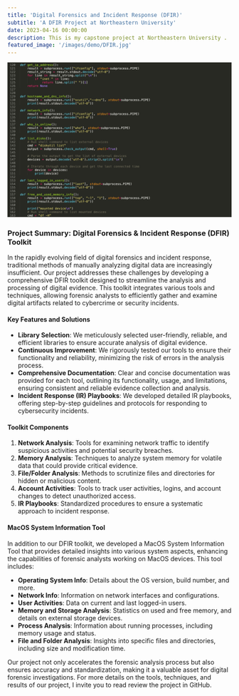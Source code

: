 ```yaml
---
title: 'Digital Forensics and Incident Response (DFIR)'
subtitle: 'A DFIR Project at Northeastern University'
date: 2023-04-16 00:00:00
description: This is my capstone project at Northeastern University .
featured_image: '/images/demo/DFIR.jpg'
---
```


![](/images/demo/DFIR-MacOS-Code.jpg)

### Project Summary: Digital Forensics & Incident Response (DFIR) Toolkit

In the rapidly evolving field of digital forensics and incident response, traditional methods of manually analyzing digital data are increasingly insufficient. Our project addresses these challenges by developing a comprehensive DFIR toolkit designed to streamline the analysis and processing of digital evidence. This toolkit integrates various tools and techniques, allowing forensic analysts to efficiently gather and examine digital artifacts related to cybercrime or security incidents.

#### Key Features and Solutions

- **Library Selection**: We meticulously selected user-friendly, reliable, and efficient libraries to ensure accurate analysis of digital evidence.
- **Continuous Improvement**: We rigorously tested our tools to ensure their functionality and reliability, minimizing the risk of errors in the analysis process.
- **Comprehensive Documentation**: Clear and concise documentation was provided for each tool, outlining its functionality, usage, and limitations, ensuring consistent and reliable evidence collection and analysis.
- **Incident Response (IR) Playbooks**: We developed detailed IR playbooks, offering step-by-step guidelines and protocols for responding to cybersecurity incidents.

#### Toolkit Components

1. **Network Analysis**: Tools for examining network traffic to identify suspicious activities and potential security breaches.
2. **Memory Analysis**: Techniques to analyze system memory for volatile data that could provide critical evidence.
3. **File/Folder Analysis**: Methods to scrutinize files and directories for hidden or malicious content.
4. **Account Activities**: Tools to track user activities, logins, and account changes to detect unauthorized access.
5. **IR Playbooks**: Standardized procedures to ensure a systematic approach to incident response.

#### MacOS System Information Tool

In addition to our DFIR toolkit, we developed a MacOS System Information Tool that provides detailed insights into various system aspects, enhancing the capabilities of forensic analysts working on MacOS devices. This tool includes:

- **Operating System Info**: Details about the OS version, build number, and more.
- **Network Info**: Information on network interfaces and configurations.
- **User Activities**: Data on current and last logged-in users.
- **Memory and Storage Analysis**: Statistics on used and free memory, and details on external storage devices.
- **Process Analysis**: Information about running processes, including memory usage and status.
- **File and Folder Analysis**: Insights into specific files and directories, including size and modification time.

Our project not only accelerates the forensic analysis process but also ensures accuracy and standardization, making it a valuable asset for digital forensic investigations. For more details on the tools, techniques, and results of our project, I invite you to read review the project in GitHub.

